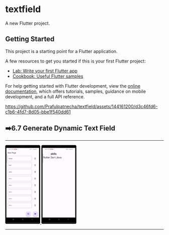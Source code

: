 # textfield

A new Flutter project.

## Getting Started

This project is a starting point for a Flutter application.

A few resources to get you started if this is your first Flutter project:

- [Lab: Write your first Flutter app](https://docs.flutter.dev/get-started/codelab)
- [Cookbook: Useful Flutter samples](https://docs.flutter.dev/cookbook)

For help getting started with Flutter development, view the
[online documentation](https://docs.flutter.dev/), which offers tutorials,
samples, guidance on mobile development, and a full API reference.


https://github.com/Prafulpatnecha/textfield/assets/144161200/d3c46fd6-c1b6-4fd7-8d05-bbe1f540dd61



<h2>➡️6.7 Generate Dynamic Text Field </h2>
<hr>
<p>
<a href ="">
<img src="https://github.com/Prafulpatnecha/textfield/blob/master/Screenshot_20240518_080445.png" width="22%" Height="35%">
<img src="https://github.com/Prafulpatnecha/textfield/blob/master/Screenshot_20240518_080516.png" width="22%" Height="35%">
</a>
</p>
<hr>
